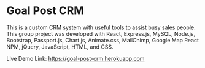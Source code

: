 # Goal Post CRM
This is a custom CRM system with useful tools to assist busy sales people. This group project was developed with React, Express.js, MySQL, Node.js, Bootstrap, Passport.js, Chart.js, Animate.css, MailChimp, Google Map React NPM, jQuery, JavaScript, HTML, and CSS. 

Live Demo Link: https://goal-post-crm.herokuapp.com
